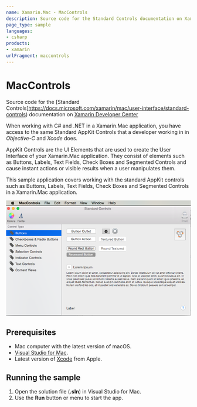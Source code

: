 ```yaml
---
name: Xamarin.Mac - MacControls
description: Source code for the Standard Controls documentation on Xamarin Developer Center Uses Xamarin.Mac.
page_type: sample
languages:
- csharp
products:
- xamarin
urlFragment: maccontrols
---
```

# MacControls

Source code for the [Standard Controls]https://docs.microsoft.com/xamarin/mac/user-interface/standard-controls) documentation on [Xamarin Developer Center](http://docs.microsoft.com/xamarin)

When working with C# and .NET in a Xamarin.Mac application, you have access to the same Standard AppKit Controls that a developer working in in *Objective-C* and *Xcode* does.

AppKit Controls are the UI Elements that are used to create the User Interface of your Xamarin.Mac application. They consist of elements such as Buttons, Labels, Text Fields, Check Boxes and Segmented Controls and cause instant actions or visible results when a user manipulates them.

This sample application covers working with the standard AppKit controls such as Buttons, Labels, Text Fields, Check Boxes and Segmented Controls in a Xamarin.Mac application.

![Mac app showing various control types](Screenshots/01.png)

## Prerequisites

* Mac computer with the latest version of macOS.
* [Visual Studio for Mac](https://visualstudio.microsoft.com/vs/mac/).
* Latest version of [Xcode](https://developer.apple.com/xcode/) from Apple.

## Running the sample

1. Open the solution file (**.sln**) in Visual Studio for Mac.
1. Use the **Run** button or menu to start the app.
